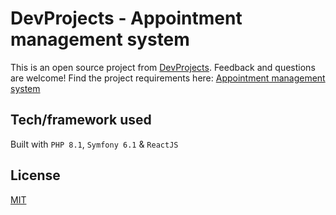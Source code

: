 # DevProjects - Appointment management system

This is an open source project from [DevProjects](http://www.codementor.io/projects). Feedback and questions are welcome!
Find the project requirements here: [Appointment management system](https://www.codementor.io/projects/web/appointment-management-system-compu19a0t)

## Tech/framework used
Built with `PHP 8.1`, `Symfony 6.1` & `ReactJS`

## License
[MIT](https://choosealicense.com/licenses/mit/)

